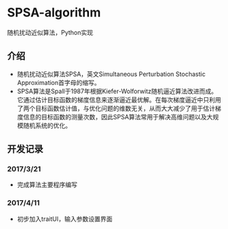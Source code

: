# SPSA-algorithm
随机扰动近似算法，Python实现

## 介绍
* 随机扰动近似算法SPSA，英文Simultaneous Perturbation Stochastic Approximation首字母的缩写。
* SPSA算法是Spall于1987年根据Kiefer-Wolforwitz随机逼近算法改进而成。它通过估计目标函数的梯度信息来逐渐逼近最优解。在每次梯度逼近中只利用了两个目标函数估计值，与优化问题的维数无关，从而大大减少了用于估计梯度信息的目标函数的测量次数，因此SPSA算法常用于解决高维问题以及大规模随机系统的优化。

## 开发记录
### 2017/3/21
* 完成算法主要程序编写
### 2017/4/11
* 初步加入traitUI，输入参数设置界面
